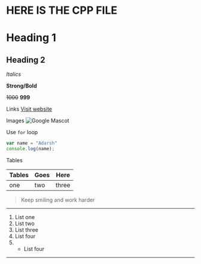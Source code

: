 # HERE IS THE CPP FILE

# Heading 1
## Heading 2

_Italics_

**Strong/Bold**

~~1000~~ **999**

Links
[Visit website](https://www.google.com "google")

Images
![Google Mascot](https://imgs.search.brave.com/Vgz3G9TzlqU9OOEI1XWCeLFiMYKxnu6MtZjmjAkzcnE/rs:fit:860:0:0:0/g:ce/aHR0cHM6Ly9tYXNj/b3RqdW5jdGlvbi5j/b20vd3AtY29udGVu/dC91cGxvYWRzLzIw/MjAvMDkvVmlydHVh/bF9MZWFybmluZ19N/YXRyaXhfU2hhcmsu/anBn "Learning Mascot")

Use `for` loop

```javascript
var name = "Adarsh"
console.log(name);
```

Tables

| Tables | Goes | Here  |
| ------ | ---- | ----- |
| one    | two  | three |

>Keep smiling and work harder

---
1. List one
2. List two
3. List three
4.    List four
5. - List four
***